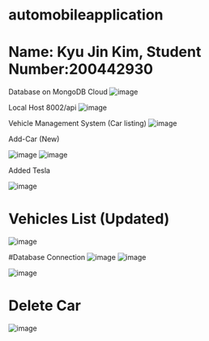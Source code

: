 # automobileapplication
# Name: Kyu Jin Kim, Student Number:200442930

Database on MongoDB Cloud
![image](https://user-images.githubusercontent.com/104597854/173695872-4db6c982-aa32-4364-af69-186c7230b12a.png)

Local Host 8002/api
![image](https://user-images.githubusercontent.com/104597854/173695980-543a2512-227a-4c47-9910-bc03f13a1a8a.png)


Vehicle Management System (Car listing)
![image](https://user-images.githubusercontent.com/104597854/173696260-d4870100-9b75-47d6-b2cf-91ff9fcaf18e.png)


Add-Car (New)

![image](https://user-images.githubusercontent.com/104597854/173714061-8e7fae41-256d-4502-8dfb-3c8d55fd1422.png)
![image](https://user-images.githubusercontent.com/104597854/173714720-12a4600b-40d9-485c-ad44-8bde31f78a6f.png)


Added Tesla

![image](https://user-images.githubusercontent.com/104597854/173714354-80dd357e-a606-4bdd-bfa8-77f6e54077b8.png)




# Vehicles List (Updated)
![image](https://user-images.githubusercontent.com/104597854/173714803-80f755b5-d9ec-4336-80b2-aac0aff6fc59.png)


#Database Connection
![image](https://user-images.githubusercontent.com/104597854/173714998-eb90e8ae-5861-46fc-a5a9-94ab47dded1b.png)
![image](https://user-images.githubusercontent.com/104597854/173715149-d8961454-d9d8-426e-bcc6-6a029d080d75.png)

![image](https://user-images.githubusercontent.com/104597854/173715281-dbe8ee75-6e00-478a-badc-75e61eef49a2.png)

# Delete Car

![image](https://user-images.githubusercontent.com/104597854/173715378-435fdb79-0cf2-4b8c-a07f-312f2cef42ae.png)


